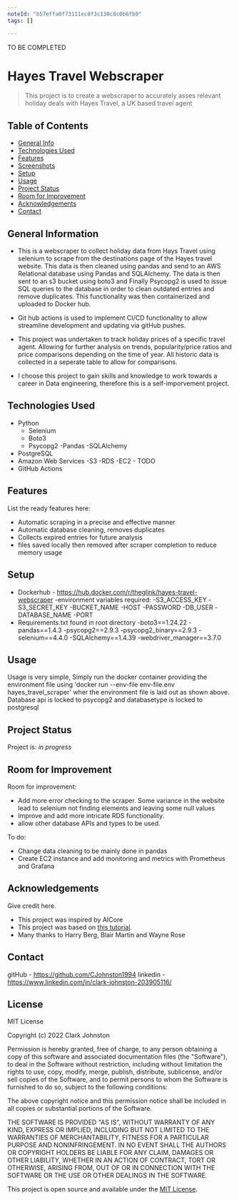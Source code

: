 ```yaml
---
noteId: "b57effa0f73111ec8f3c130c8c0b6fb0"
tags: []

---
```


TO BE COMPLETED

# Hayes Travel Webscraper
> This project is to create a webscraper to accurately asses relevant holiday deals with Hayes Travel, a UK based travel agent


## Table of Contents
* [General Info](#general-information)
* [Technologies Used](#technologies-used)
* [Features](#features)
* [Screenshots](#screenshots)
* [Setup](#setup)
* [Usage](#usage)
* [Project Status](#project-status)
* [Room for Improvement](#room-for-improvement)
* [Acknowledgements](#acknowledgements)
* [Contact](#contact)
<!-- * [License](#license) -->


## General Information
- This is a webscraper to collect holiday data from Hays Travel using selenium to scrape from the destinations page of the Hayes travel website. This data is then cleaned  using pandas and send to an AWS Relational database using Pandas and SQLAlchemy. The data is then sent to an s3 bucket using boto3 and Finally Psycopg2 is used to issue SQL queries to the database in order to clean outdated entries and remove duplicates. This functionality was then containerized and uploaded to Docker hub.
- Git hub actions is used to implement CI/CD functionality to allow streamline development and updating via gitHub pushes.

- This project was undertaken to track holiday prices of a specific travel agent. Allowing for further analysis on trends, popularity/price ratios and price comparisons depending on the time of year. All historic data is collected in a seperate table to allow for comparisons. 

- I choose this project to gain skills and knowledge to work towards a career in Data engineering, therefore this is a self-imporvement project. 
<!-- You don't have to answer all the questions - just the ones relevant to your project. -->


## Technologies Used
- Python
  - Selenium
  - Boto3
  - Psycopg2
  -Pandas
  -SQLAlchemy
- PostgreSQL
- Amazon Web Services
  -S3
  -RDS
  -EC2 - TODO
- GitHub Actions



## Features
List the ready features here:
- Automatic scraping in a precise and effective manner
- Automatic database cleaning, removes duplicates
- Collects expired entries for future analysis
- files saved locally then removed after scraper completion to reduce memory usage

## Setup
- Dockerhub - https://hub.docker.com/r/theglink/hayes-travel-webscraper
  -environment variables required:
    -S3_ACCESS_KEY
    -S3_SECRET_KEY
    -BUCKET_NAME
    -HOST
    -PASSWORD
    -DB_USER
    -DATABASE_NAME
    -PORT
- Requirements.txt found in root directory
  -boto3==1.24.22
  -pandas==1.4.3
  -psycopg2==2.9.3
  -psycopg2_binary==2.9.3
  -selenium==4.4.0
  -SQLAlchemy==1.4.39
  -webdriver_manager==3.7.0


## Usage
Usage is very simple, Simply run the docker container providing the environment file using
'docker run --env-file env-file.env hayes_travel_scraper'
wher the environment file is laid out as shown above. Database api is locked to psycopg2 and databasetype is locked to postgresql

## Project Status
Project is: _in progress_ 

## Room for Improvement

Room for improvement:
- Add more error checking to the scraper. Some variance in the website lead to selenium not finding elements and leaving some null values
- Improve and add more intricate RDS functionality.
- allow other database APIs and types to be used.

To do:
- Change data cleaning to be mainly done in pandas
- Create EC2 instance and add monitoring and metrics with Prometheus and Grafana


## Acknowledgements
Give credit here.
- This project was inspired by AICore
- This project was based on [this tutorial](https://www.example.com).
- Many thanks to Harry Berg, Blair Martin and Wayne Rose


## Contact
gitHub      - https://github.com/CJohnston1994
linkedin    - https://www.linkedin.com/in/clark-johnston-203905116/

## License
MIT License

Copyright (c) 2022 Clark Johnston

Permission is hereby granted, free of charge, to any person obtaining a copy
of this software and associated documentation files (the "Software"), to deal
in the Software without restriction, including without limitation the rights
to use, copy, modify, merge, publish, distribute, sublicense, and/or sell
copies of the Software, and to permit persons to whom the Software is
furnished to do so, subject to the following conditions:

The above copyright notice and this permission notice shall be included in all
copies or substantial portions of the Software.

THE SOFTWARE IS PROVIDED "AS IS", WITHOUT WARRANTY OF ANY KIND, EXPRESS OR
IMPLIED, INCLUDING BUT NOT LIMITED TO THE WARRANTIES OF MERCHANTABILITY,
FITNESS FOR A PARTICULAR PURPOSE AND NONINFRINGEMENT. IN NO EVENT SHALL THE
AUTHORS OR COPYRIGHT HOLDERS BE LIABLE FOR ANY CLAIM, DAMAGES OR OTHER
LIABILITY, WHETHER IN AN ACTION OF CONTRACT, TORT OR OTHERWISE, ARISING FROM,
OUT OF OR IN CONNECTION WITH THE SOFTWARE OR THE USE OR OTHER DEALINGS IN THE
SOFTWARE.

This project is open source and available under the [MIT License]().

<!-- Optional -->

<!-- You don't have to include all sections - just the one's relevant to your project -->
